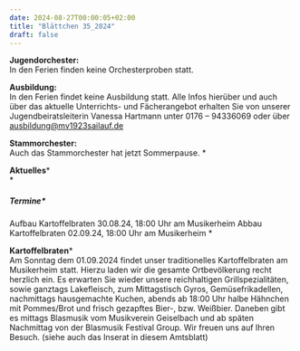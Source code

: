 ```yaml
---
date: 2024-08-27T00:00:05+02:00
title: "Blättchen 35_2024"
draft: false
---
```



**Jugendorchester:**  
In den Ferien finden keine Orchesterproben statt. 


**Ausbildung:**  
In den Ferien findet keine Ausbildung statt.
Alle Infos hierüber und auch über das aktuelle Unterrichts- und Fächerangebot erhalten Sie von unserer Jugendbeiratsleiterin Vanessa Hartmann unter 0176 – 94336069 oder 
über 
ausbildung@mv1923sailauf.de


**Stammorchester:**  
Auch das Stammorchester hat jetzt Sommerpause. 
*

**Aktuelles***  
*

##### Termine*  
Aufbau Kartoffelbraten 30.08.24, 18:00 Uhr am Musikerheim
Abbau Kartoffelbraten 02.09.24, 18:00 Uhr am Musikerheim
*

**Kartoffelbraten***  
Am Sonntag dem 01.09.2024 findet unser traditionelles Kartoffelbraten am Musikerheim statt. 
Hierzu laden wir die gesamte Ortbevölkerung recht herzlich ein. Es erwarten Sie wieder unsere reichhaltigen Grillspezialitäten, sowie ganztags Lakefleisch, zum Mittagstisch Gyros, Gemüsefrikadellen, nachmittags hausgemachte Kuchen, abends ab 18:00 Uhr halbe Hähnchen mit Pommes/Brot und frisch gezapftes Bier-, bzw. Weißbier.
Daneben gibt es mittags Blasmusik vom Musikverein Geiselbach und ab späten Nachmittag von der Blasmusik Festival Group. Wir freuen uns auf Ihren Besuch. (siehe auch das Inserat in diesem Amtsblatt) 
